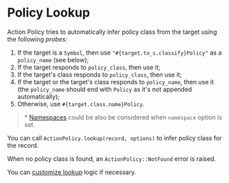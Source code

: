 # Policy Lookup

Action Policy tries to automatically infer policy class from the target using the following _probes_:

1. If the target is a `Symbol`, then use `"#{target.to_s.classify}Policy"` as a `policy_name` (see below);
2. If the target responds to `policy_class`, then use it;
3. If the target's class responds to `policy_class`, then use it;
4. If the target or the target's class responds to `policy_name`, then use it (the `policy_name` should end with `Policy` as it's not appended automatically);
5. Otherwise, use `#{target.class.name}Policy`.

> \* [Namespaces](namespaces.md) could be also be considered when `namespace` option is set.

You can call `ActionPolicy.lookup(record, options)` to infer policy class for the record.

When no policy class is found, an `ActionPolicy::NotFound` error is raised.

You can [customize lookup](custom_lookup_chain.md) logic if necessary.
